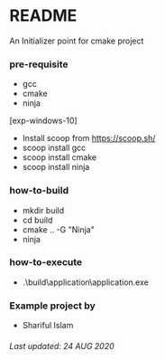 # README #

An Initializer point for cmake project


### pre-requisite ###

* gcc
* cmake
* ninja

[exp-windows-10]
* Install scoop from https://scoop.sh/
* scoop install gcc
* scoop install cmake
* scoop install ninja


### how-to-build ###

* mkdir build
* cd build
* cmake .. -G "Ninja"
* ninja


### how-to-execute ###

* .\build\application\application.exe


### Example project by ###

* Shariful Islam


###### Last updated: 24 AUG 2020